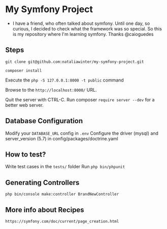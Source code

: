 # My Symfony Project

- I have a friend, who often talked about symfony. Until one day, so curious, I decided to check what the framework was so special. So this is my repository where I'm learning symfony. Thanks @caioguedes

## Steps

`git clone git@github.com:nataliawinter/my-symfony-project.git`

`composer install`

Execute the `php -S 127.0.0.1:8000 -t public` command

Browse to the `http://localhost:8000/` URL.

Quit the server with CTRL-C. Run composer `require server --dev` for a better web server.

## Database Configuration
Modify your `DATABASE_URL` config in `.env`
Configure the driver (mysql) and server_version (5.7) in config/packages/doctrine.yaml

## How to test?
Write test cases in the `tests/` folder
Run `php bin/phpunit`

## Generating Controllers

`php bin/console make:controller BrandNewController`

## More info about Recipes

`https://symfony.com/doc/current/page_creation.html`